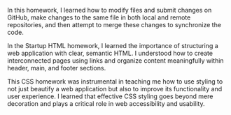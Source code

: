 In this homework, I learned how to modify files and submit changes on GitHub, make changes to the same file in both local and remote repositories, and then attempt to merge these changes to synchronize the code.

In the Startup HTML homework, I learned the importance of structuring a web application with clear, semantic HTML. I understood how to create interconnected pages using links and organize content meaningfully within header, main, and footer sections. 

This CSS homework was instrumental in teaching me how to use styling to not just beautify a web application but also to improve its functionality and user experience. I learned that effective CSS styling goes beyond mere decoration and plays a critical role in web accessibility and usability.
